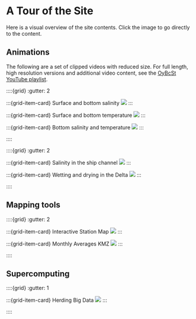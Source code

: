 # A Tour of the Site 

Here is a visual overview of the site contents.  Click the image to go directly to the content.

## Animations
The following are a set of clipped videos with reduced size.  For full length, high resolution versions and additional video content, see the [OyBcSt YouTube playlist](https://www.youtube.com/playlist?list=PLzDPdMiOzO52vj9bm0dDfb1Y3yvbqbi1U).

::::{grid}
:gutter: 2

:::{grid-item-card} Surface and bottom salinity 
<a href="mb_salt.html"><img src="https://renc.osn.xsede.org/ees210015-bucket01/img/hydro/saltbotsurf.png"/></a>
:::

:::{grid-item-card} Surface and bottom temperature 
<a href="mb_temp.html"><img src="https://renc.osn.xsede.org/ees210015-bucket01/img/hydro/tempbotsurf.png"/></a>
:::

:::{grid-item-card} Bottom salinity and temperature
<a href="mb_salt_temp_3d.html"><img src="https://renc.osn.xsede.org/ees210015-bucket01/img/hydro/salttempbottom.png"/></a>
:::

::::

::::{grid}
:gutter: 2

:::{grid-item-card} Salinity in the ship channel
<a href="mb_salt_ship.html"><img src="https://renc.osn.xsede.org/ees210015-bucket01/img/mb_salt_side.png"/></a>
:::

:::{grid-item-card} Wetting and drying in the Delta
<a href="zoomriver.html"><img src="https://renc.osn.xsede.org/ees210015-bucket01/img/hydro/zoomriver.png"/></a>
:::

::::



## Mapping tools 
::::{grid}
:gutter: 2

:::{grid-item-card} Interactive Station Map
<a href="shinymb.html"><img src="https://renc.osn.xsede.org/ees210015-bucket01/img/shiny_mb.png"/></a>
:::

:::{grid-item-card} Monthly Averages KMZ 
<a href="kmz.html"><img src="https://renc.osn.xsede.org/ees210015-bucket01/img/monthly_averages_in_gep.png"/></a>
:::

::::

## Supercomputing 
::::{grid}
:gutter: 1

:::{grid-item-card} Herding Big Data 
<a href="cow.html"><img src="https://renc.osn.xsede.org/ees210015-bucket01/img/cowtitleslide.png"/></a>
:::

::::

